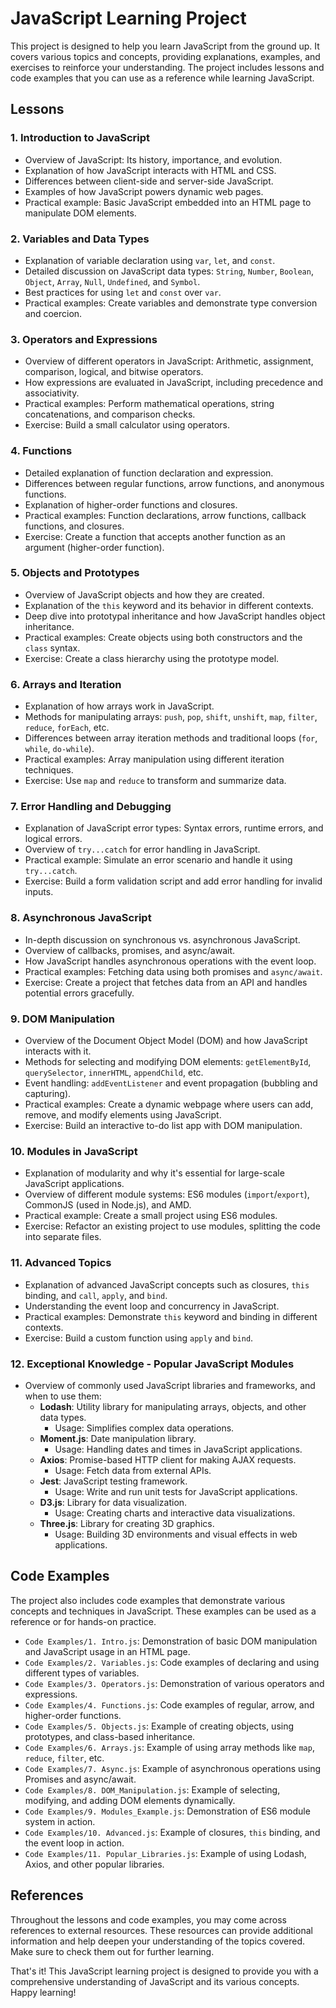 # JavaScript Learning Project

This project is designed to help you learn JavaScript from the ground up. It covers various topics and concepts, providing explanations, examples, and exercises to reinforce your understanding. The project includes lessons and code examples that you can use as a reference while learning JavaScript.

## Lessons

### 1. Introduction to JavaScript

- Overview of JavaScript: Its history, importance, and evolution.
- Explanation of how JavaScript interacts with HTML and CSS.
- Differences between client-side and server-side JavaScript.
- Examples of how JavaScript powers dynamic web pages.
- Practical example: Basic JavaScript embedded into an HTML page to manipulate DOM elements.

### 2. Variables and Data Types

- Explanation of variable declaration using `var`, `let`, and `const`.
- Detailed discussion on JavaScript data types: `String`, `Number`, `Boolean`, `Object`, `Array`, `Null`, `Undefined`, and `Symbol`.
- Best practices for using `let` and `const` over `var`.
- Practical examples: Create variables and demonstrate type conversion and coercion.

### 3. Operators and Expressions

- Overview of different operators in JavaScript: Arithmetic, assignment, comparison, logical, and bitwise operators.
- How expressions are evaluated in JavaScript, including precedence and associativity.
- Practical examples: Perform mathematical operations, string concatenations, and comparison checks.
- Exercise: Build a small calculator using operators.

### 4. Functions

- Detailed explanation of function declaration and expression.
- Differences between regular functions, arrow functions, and anonymous functions.
- Explanation of higher-order functions and closures.
- Practical examples: Function declarations, arrow functions, callback functions, and closures.
- Exercise: Create a function that accepts another function as an argument (higher-order function).

### 5. Objects and Prototypes

- Overview of JavaScript objects and how they are created.
- Explanation of the `this` keyword and its behavior in different contexts.
- Deep dive into prototypal inheritance and how JavaScript handles object inheritance.
- Practical examples: Create objects using both constructors and the `class` syntax.
- Exercise: Create a class hierarchy using the prototype model.

### 6. Arrays and Iteration

- Explanation of how arrays work in JavaScript.
- Methods for manipulating arrays: `push`, `pop`, `shift`, `unshift`, `map`, `filter`, `reduce`, `forEach`, etc.
- Differences between array iteration methods and traditional loops (`for`, `while`, `do-while`).
- Practical examples: Array manipulation using different iteration techniques.
- Exercise: Use `map` and `reduce` to transform and summarize data.

### 7. Error Handling and Debugging

- Explanation of JavaScript error types: Syntax errors, runtime errors, and logical errors.
- Overview of `try...catch` for error handling in JavaScript.
- Practical example: Simulate an error scenario and handle it using `try...catch`.
- Exercise: Build a form validation script and add error handling for invalid inputs.

### 8. Asynchronous JavaScript

- In-depth discussion on synchronous vs. asynchronous JavaScript.
- Overview of callbacks, promises, and async/await.
- How JavaScript handles asynchronous operations with the event loop.
- Practical examples: Fetching data using both promises and `async/await`.
- Exercise: Create a project that fetches data from an API and handles potential errors gracefully.

### 9. DOM Manipulation

- Overview of the Document Object Model (DOM) and how JavaScript interacts with it.
- Methods for selecting and modifying DOM elements: `getElementById`, `querySelector`, `innerHTML`, `appendChild`, etc.
- Event handling: `addEventListener` and event propagation (bubbling and capturing).
- Practical examples: Create a dynamic webpage where users can add, remove, and modify elements using JavaScript.
- Exercise: Build an interactive to-do list app with DOM manipulation.

### 10. Modules in JavaScript

- Explanation of modularity and why it's essential for large-scale JavaScript applications.
- Overview of different module systems: ES6 modules (`import`/`export`), CommonJS (used in Node.js), and AMD.
- Practical example: Create a small project using ES6 modules.
- Exercise: Refactor an existing project to use modules, splitting the code into separate files.

### 11. Advanced Topics

- Explanation of advanced JavaScript concepts such as closures, `this` binding, and `call`, `apply`, and `bind`.
- Understanding the event loop and concurrency in JavaScript.
- Practical examples: Demonstrate `this` keyword and binding in different contexts.
- Exercise: Build a custom function using `apply` and `bind`.

### 12. Exceptional Knowledge - Popular JavaScript Modules

- Overview of commonly used JavaScript libraries and frameworks, and when to use them:
  - **Lodash**: Utility library for manipulating arrays, objects, and other data types.
    - Usage: Simplifies complex data operations.
  - **Moment.js**: Date manipulation library.
    - Usage: Handling dates and times in JavaScript applications.
  - **Axios**: Promise-based HTTP client for making AJAX requests.
    - Usage: Fetch data from external APIs.
  - **Jest**: JavaScript testing framework.
    - Usage: Write and run unit tests for JavaScript applications.
  - **D3.js**: Library for data visualization.
    - Usage: Creating charts and interactive data visualizations.
  - **Three.js**: Library for creating 3D graphics.
    - Usage: Building 3D environments and visual effects in web applications.

## Code Examples

The project also includes code examples that demonstrate various concepts and techniques in JavaScript. These examples can be used as a reference or for hands-on practice.

- `Code Examples/1. Intro.js`: Demonstration of basic DOM manipulation and JavaScript usage in an HTML page.
- `Code Examples/2. Variables.js`: Code examples of declaring and using different types of variables.
- `Code Examples/3. Operators.js`: Demonstration of various operators and expressions.
- `Code Examples/4. Functions.js`: Code examples of regular, arrow, and higher-order functions.
- `Code Examples/5. Objects.js`: Example of creating objects, using prototypes, and class-based inheritance.
- `Code Examples/6. Arrays.js`: Example of using array methods like `map`, `reduce`, `filter`, etc.
- `Code Examples/7. Async.js`: Example of asynchronous operations using Promises and async/await.
- `Code Examples/8. DOM_Manipulation.js`: Example of selecting, modifying, and adding DOM elements dynamically.
- `Code Examples/9. Modules_Example.js`: Demonstration of ES6 module system in action.
- `Code Examples/10. Advanced.js`: Example of closures, `this` binding, and the event loop in action.
- `Code Examples/11. Popular_Libraries.js`: Example of using Lodash, Axios, and other popular libraries.

## References

Throughout the lessons and code examples, you may come across references to external resources. These resources can provide additional information and help deepen your understanding of the topics covered. Make sure to check them out for further learning.

That's it! This JavaScript learning project is designed to provide you with a comprehensive understanding of JavaScript and its various concepts. Happy learning!